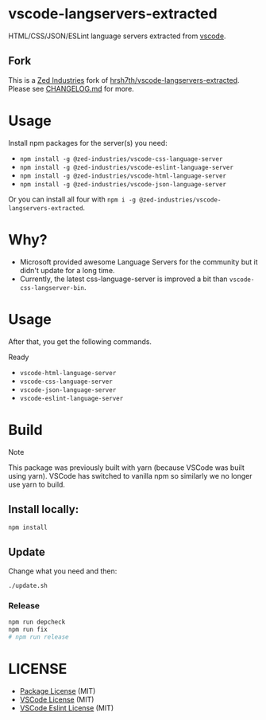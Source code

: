# vscode-langservers-extracted

HTML/CSS/JSON/ESLint language servers extracted from [vscode](https://github.com/Microsoft/vscode).

## Fork

This is a [Zed Industries](https://zed.dev) fork of [hrsh7th/vscode-langservers-extracted](https://github.com/hrsh7th/vscode-langservers-extracted). Please see [CHANGELOG.md](CHANGELOG.md) for more.

# Usage

Install npm packages for the server(s) you need:

- `npm install -g @zed-industries/vscode-css-language-server`
- `npm install -g @zed-industries/vscode-eslint-language-server`
- `npm install -g @zed-industries/vscode-html-language-server`
- `npm install -g @zed-industries/vscode-json-language-server`

Or you can install all four with `npm i -g @zed-industries/vscode-langservers-extracted`.

# Why?

- Microsoft provided awesome Language Servers for the community but it didn't update for a long time.
- Currently, the latest css-language-server is improved a bit than `vscode-css-langserver-bin`.

# Usage

After that, you get the following commands.

Ready

- `vscode-html-language-server`
- `vscode-css-language-server`
- `vscode-json-language-server`
- `vscode-eslint-language-server`

# Build

> [!NOTE]
> This package was previously built with yarn (because VSCode was built using yarn).
> VSCode has switched to vanilla npm so similarly we no longer use yarn to build.

## Install locally:

```
npm install
```

## Update

Change what you need and then:

```
./update.sh
```

### Release

```bash
npm run depcheck
npm run fix
# npm run release
```

# LICENSE

- [Package License](./LICENSE) (MIT)
- [VSCode License](https://github.com/microsoft/vscode/blob/main/LICENSE.txt) (MIT)
- [VSCode Eslint License](https://github.com/microsoft/vscode-eslint/blob/master/License.txt) (MIT)
